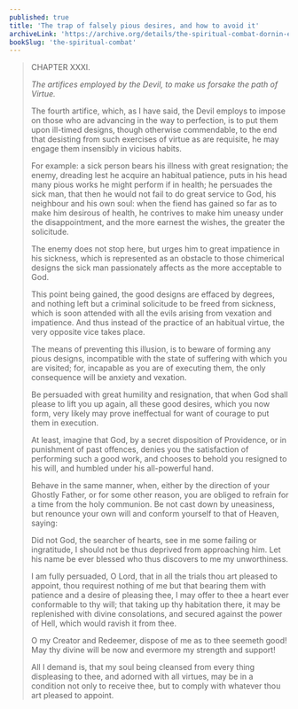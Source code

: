```yaml
---
published: true
title: 'The trap of falsely pious desires, and how to avoid it'
archiveLink: 'https://archive.org/details/the-spiritual-combat-dornin-edition/page/115?view=theater'
bookSlug: 'the-spiritual-combat'
---
```


> CHAPTER XXXI.
>
> *The artifices employed by the Devil, to make us forsake the path of Virtue.*
>
> The fourth artifice, which, as I have said, the Devil employs to impose on those who are advancing in the way to perfection, is to put them upon ill-timed designs, though otherwise commendable, to the end that desisting from such exercises of virtue as are requisite, he may engage them insensibly in vicious habits.
>
> For example: a sick person bears his illness with great resignation; the enemy, dreading lest he acquire an habitual patience, puts in his head many pious works he might perform if in health; he persuades the sick man, that then he would not fail to do great service to God, his neighbour and his own soul: when the fiend has gained so far as to make him desirous of health, he contrives to make him uneasy under the disappointment, and the more earnest the wishes, the greater the solicitude.
>
>  The enemy does not stop here, but urges him to great impatience in his sickness, which is represented as an obstacle to those chimerical designs the sick man passionately affects as the more acceptable to God.
>
> This point being gained, the good designs are effaced by degrees, and nothing left but a criminal solicitude to be freed from sickness, which is soon attended with all the evils arising from vexation and impatience. And thus instead of the practice of an habitual virtue, the very opposite vice takes place.
>
> The means of preventing this illusion, is to beware of forming any pious designs, incompatible with the state of suffering with which you are visited; for, incapable as you are of executing them, the only consequence will be anxiety and vexation.
>
> Be persuaded with great humility and resignation, that when God shall please to lift you up again, all these good desires, which you now form, very likely may prove ineffectual for want of courage to put them in execution.
>
> At least, imagine that God, by a secret disposition of Providence, or in punishment of past offences, denies you the satisfaction of performing such a good work, and chooses to behold you resigned to his will, and humbled under his all-powerful hand.
>
> Behave in the same manner, when, either by the direction of your Ghostly Father, or for some other reason, you are obliged to refrain for a time from the holy communion. Be not cast down by uneasiness, but renounce your own will and conform yourself to that of Heaven, saying:
>
> Did not God, the searcher of hearts, see in me some failing or ingratitude, I should not be thus deprived from approaching him. Let his name be ever blessed who thus discovers to me my unworthiness.
>
> I am fully persuaded, O Lord, that in all the trials thou art pleased to appoint, thou requirest nothing of me but that bearing them with patience and a desire of pleasing thee, I may offer to thee a heart ever conformable to thy will; that taking up thy habitation there, it may be replenished with divine consolations, and secured against the power of Hell, which would ravish it from thee.
>
> O my Creator and Redeemer, dispose of me as to thee seemeth good! May thy divine will be now and evermore my strength and support!
>
> All I demand is, that my soul being cleansed from every thing displeasing to thee, and adorned with all virtues, may be in a condition not only to receive thee, but to comply with whatever thou art pleased to appoint.
